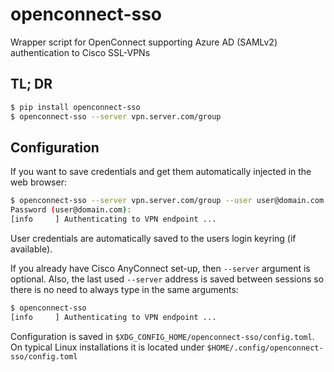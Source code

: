 # openconnect-sso

Wrapper script for OpenConnect supporting Azure AD (SAMLv2) authentication
to Cisco SSL-VPNs

## TL; DR

```bash
$ pip install openconnect-sso
$ openconnect-sso --server vpn.server.com/group
```

## Configuration

If you want to save credentials and get them automatically
injected in the web browser:

```bash
$ openconnect-sso --server vpn.server.com/group --user user@domain.com
Password (user@domain.com):
[info     ] Authenticating to VPN endpoint ...
```

User credentials are automatically saved to the users login keyring (if available).

If you already have Cisco AnyConnect set-up, then `--server` argument is optional.
Also, the last used `--server` address is saved between sessions so there is no need
to always type in the same arguments:

```bash
$ openconnect-sso
[info     ] Authenticating to VPN endpoint ...
```

Configuration is saved in `$XDG_CONFIG_HOME/openconnect-sso/config.toml`. On typical
Linux installations it is located under `$HOME/.config/openconnect-sso/config.toml`

